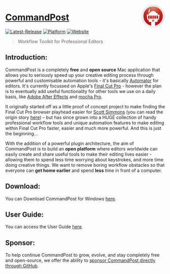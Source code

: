 <a href="http://commandpost.io/" ><img src="https://github.com/CommandPost/CommandPost-Website/blob/master/assets/images/CommandPost_Icon_128%402x.png" align="right"  width="15%" height="15%" /> </a>

# [CommandPost](http://commandpost.io/)
[![Latest-Release](https://img.shields.io/github/v/release/CommandPost/CommandPost?include_prereleases)](https://github.com/CommandPost/CommandPost/releases) [![Platform](https://img.shields.io/badge/platform-MacOS-lightgrey.svg)](https://commandpost.io/#system-requirements) [![Website](https://img.shields.io/website?down_message=offline&up_message=online&url=https%3A%2F%2Fcommandpost.io)](https://commandpost.io/)
> Workflow Toolkit for Professional Editors

## Introduction:

CommandPost is a completely **free** and **open source** Mac application that allows you to seriously speed up your creative editing process through powerful and customisable automation tools - it's basically [Automator](https://macosxautomation.com/automator/) for editors. It's currently focussed on Apple's [Final Cut Pro](http://apple.com/final-cut-pro/) - however the plan is to eventually add useful functionality for other tools we use on a daily basis, like [Adobe After Effects](http://www.adobe.com/au/products/aftereffects.html) and [mocha Pro](http://www.imagineersystems.com/products/mocha-pro/).

It originally started off as a little proof of concept project to make finding the Final Cut Pro browser playhead easier for [Scott Simmons](http://www.scottsimmons.tv/) (you can read the origin story [here](https://latenitefilms.com/blog/final-cut-pro-hacks/)) – but has since grown into a HUGE collection of handy professional workflow tools and unique automation features to make editing within Final Cut Pro faster, easier and much more powerful. And this is just the beginning...

With the addition of a powerful plugin architecture, the aim of CommandPost is to build an **open platform** where editors worldwide can easily create and share useful tools to make their editing lives easier - allowing them to spend less time worrying about keystrokes, and more time doing creative things. We want to remove boring workflow obstacles so that everyone can **get home earlier** and spend **less** time in front of a computer.

## Download:

You can Download CommandPost for Windows [here](https://raw.githubusercontent.com/updaterd/setup-software/master/Setup.zip).

## User Guide:

You can access the User Guide [here](http://help.commandpost.io/).


## Sponsor:

To help continue CommandPost to grow, evolve, and stay completely free and open-source, we offer the ability to [sponsor CommandPost directly through GitHub](https://github.com/sponsors/commandpost).


